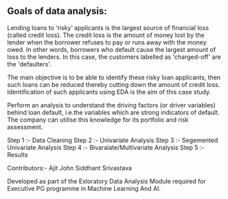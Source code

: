 Goals of data analysis:
------------------------------
Lending loans to ‘risky’ applicants is the largest source of financial loss (called credit loss). The credit loss is the amount of money lost by the lender when the borrower refuses to pay or runs away with the money owed. In other words, borrowers who default cause the largest amount of loss to the lenders. In this case, the customers labelled as 'charged-off' are the 'defaulters'.

The main objective is to be able to identify these risky loan applicants,
then such loans can be reduced thereby cutting down the amount of credit loss.
Identification of such applicants using EDA is the aim of this case study.

Perform an analysis to understand the driving factors (or driver variables)
behind loan default, i.e.the variables which are strong indicators of default.
The company can utilise this knowledge for its portfolio and risk assessment.

Step 1 :- Data Cleaning
Step 2 :- Univariate Analysis
Step 3 :- Segemented Univariate Analysis
Step 4 :- Bivaraiate/Multivariate Analysis
Step 5 :- Results

Contributors:-
Ajit John
Siddhant Srivastava

Developed as part of the Exloratory Data Analysis Module required for Executive PG programme in Machine Learning And AI.